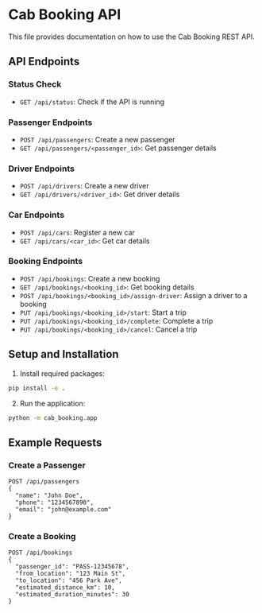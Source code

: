 # Cab Booking API
This file provides documentation on how to use the Cab Booking REST API.

## API Endpoints

### Status Check
- `GET /api/status`: Check if the API is running

### Passenger Endpoints
- `POST /api/passengers`: Create a new passenger
- `GET /api/passengers/<passenger_id>`: Get passenger details

### Driver Endpoints
- `POST /api/drivers`: Create a new driver
- `GET /api/drivers/<driver_id>`: Get driver details

### Car Endpoints
- `POST /api/cars`: Register a new car
- `GET /api/cars/<car_id>`: Get car details

### Booking Endpoints
- `POST /api/bookings`: Create a new booking
- `GET /api/bookings/<booking_id>`: Get booking details
- `POST /api/bookings/<booking_id>/assign-driver`: Assign a driver to a booking
- `PUT /api/bookings/<booking_id>/start`: Start a trip
- `PUT /api/bookings/<booking_id>/complete`: Complete a trip
- `PUT /api/bookings/<booking_id>/cancel`: Cancel a trip

## Setup and Installation

1. Install required packages:
```bash
pip install -e .
```

2. Run the application:
```bash
python -m cab_booking.app
```

## Example Requests

### Create a Passenger
```
POST /api/passengers
{
  "name": "John Doe",
  "phone": "1234567890",
  "email": "john@example.com"
}
```

### Create a Booking
```
POST /api/bookings
{
  "passenger_id": "PASS-12345678",
  "from_location": "123 Main St",
  "to_location": "456 Park Ave",
  "estimated_distance_km": 10,
  "estimated_duration_minutes": 30
}
```
